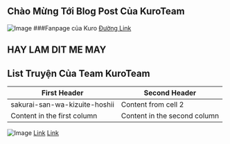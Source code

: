 ## Chào Mừng Tới Blog Post Của KuroTeam
![Image](https://ele7o.github.io/Images/KuroTeam.jpg)
###Fanpage của Kuro [Đường Link](https://www.facebook.com/AGTranslationteam)

## HAY LAM DIT ME MAY

## List Truyện Của Team KuroTeam
First Header | Second Header
------------ | -------------
sakurai-san-wa-kizuite-hoshii | Content from cell 2
Content in the first column | Content in the second column
![Image](https://ele7o.github.io/Images/Sakurai.jpeg) [Link](https://otakusan.net/manga-detail/28537/sakurai-san-wa-kizuite-hoshii)
[Link](https://www.ele7o.github.io/index2.md)